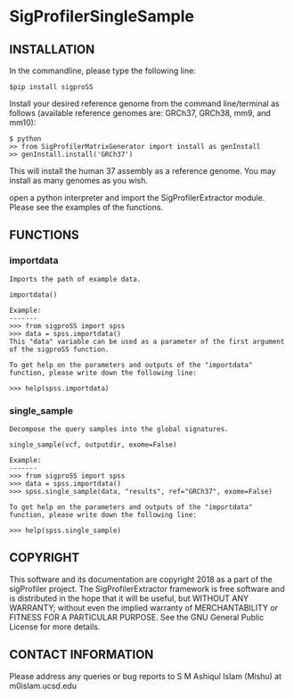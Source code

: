 # SigProfilerSingleSample
## INSTALLATION
In the commandline, please type the following line:
```
$pip install sigproSS
```
Install your desired reference genome from the command line/terminal as follows (available reference genomes are: GRCh37, GRCh38, mm9, and mm10):
```
$ python
>> from SigProfilerMatrixGenerator import install as genInstall
>> genInstall.install('GRCh37')
```
This will install the human 37 assembly as a reference genome. You may install as many genomes as you wish.

open a python interpreter and import the SigProfilerExtractor module. Please see the examples of the functions. 

## FUNCTIONS

### importdata 
    
    
    Imports the path of example data.
    
    importdata()

    Example: 
    -------
    >>> from sigproSS import spss 
    >>> data = spss.importdata()
    This "data" variable can be used as a parameter of the first argument of the sigproSS function.
    
    To get help on the parameters and outputs of the "importdata" function, please write down the following line:
    
    >>> help(spss.importdata)
    
### single_sample

    Decompose the query samples into the global signatures.
    
    single_sample(vcf, outputdir, exome=False)
    
    Example: 
    -------
    >>> from sigproSS import spss 
    >>> data = spss.importdata()
    >>> spss.single_sample(data, "results", ref="GRCh37", exome=False)
    
    To get help on the parameters and outputs of the "importdata" function, please write down the following line:
    
    >>> help(spss.single_sample)
## COPYRIGHT
This software and its documentation are copyright 2018 as a part of the sigProfiler project. The SigProfilerExtractor framework is free software and is distributed in the hope that it will be useful, but WITHOUT ANY WARRANTY; without even the implied warranty of MERCHANTABILITY or FITNESS FOR A PARTICULAR PURPOSE. See the GNU General Public License for more details.

## CONTACT INFORMATION
Please address any queries or bug reports to S M Ashiqul Islam (Mishu) at m0islam.ucsd.edu
